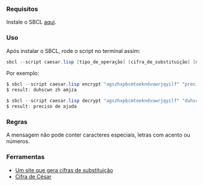 ### Requisitos
Instale o SBCL [aqui](http://www.sbcl.org/platform-table.html).

### Uso
Após instalar o SBCL, rode o script no terminal assim:
```powershell
sbcl --script caesar.lisp [tipo_de_operação] [cifra_de_substituição] [mensagem] 
```

Por exemplo:
```powershell
$ sbcl --script caesar.lisp encrypt "agszhxpbcmtoekndvuwrjqyilf" "preciso de ajuda"
$ result: duhscwn zh amjza

$ sbcl --script caesar.lisp decrypt "agszhxpbcmtoekndvuwrjqyilf" "duhscwn zh amjza"
$ result: preciso de ajuda
```

### Regras
A mensagem não pode conter caracteres especiais, letras com acento ou números.

### Ferramentas
- [Um site que gera cifras de substituição](https://www.dcode.fr/deranged-alphabet-generator)
- [Cifra de César](https://pt.wikipedia.org/wiki/Cifra_de_C%C3%A9sar)
